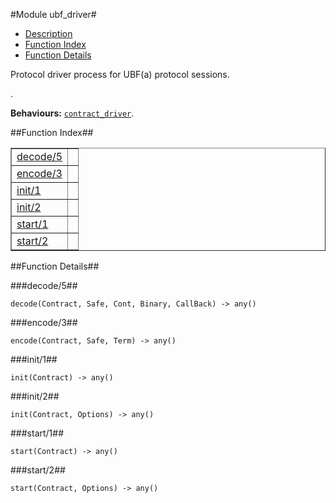 

#Module ubf_driver#
* [Description](#description)
* [Function Index](#index)
* [Function Details](#functions)


<p>Protocol driver process for UBF(a) protocol sessions.</p>.



__Behaviours:__ [`contract_driver`](contract_driver.md).<a name="index"></a>

##Function Index##


<table width="100%" border="1" cellspacing="0" cellpadding="2" summary="function index"><tr><td valign="top"><a href="#decode-5">decode/5</a></td><td></td></tr><tr><td valign="top"><a href="#encode-3">encode/3</a></td><td></td></tr><tr><td valign="top"><a href="#init-1">init/1</a></td><td></td></tr><tr><td valign="top"><a href="#init-2">init/2</a></td><td></td></tr><tr><td valign="top"><a href="#start-1">start/1</a></td><td></td></tr><tr><td valign="top"><a href="#start-2">start/2</a></td><td></td></tr></table>


<a name="functions"></a>

##Function Details##

<a name="decode-5"></a>

###decode/5##




`decode(Contract, Safe, Cont, Binary, CallBack) -> any()`

<a name="encode-3"></a>

###encode/3##




`encode(Contract, Safe, Term) -> any()`

<a name="init-1"></a>

###init/1##




`init(Contract) -> any()`

<a name="init-2"></a>

###init/2##




`init(Contract, Options) -> any()`

<a name="start-1"></a>

###start/1##




`start(Contract) -> any()`

<a name="start-2"></a>

###start/2##




`start(Contract, Options) -> any()`

